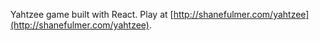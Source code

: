 Yahtzee game built with React. Play at [http://shanefulmer.com/yahtzee](http://shanefulmer.com/yahtzee).
